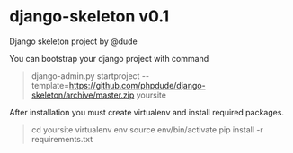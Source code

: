 # django-skeleton v0.1
Django skeleton project by @dude

You can bootstrap your django project with command

> django-admin.py startproject --template=https://github.com/phpdude/django-skeleton/archive/master.zip yoursite

After installation you must create virtualenv and install required packages.

> cd yoursite
> virtualenv env
> source env/bin/activate
> pip install -r requirements.txt
